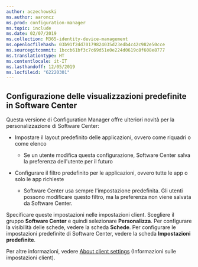 ```yaml
---
author: aczechowski
ms.author: aaroncz
ms.prod: configuration-manager
ms.topic: include
ms.date: 02/07/2019
ms.collection: M365-identity-device-management
ms.openlocfilehash: 03b91f2dd70179824035d23edb4c42c982e50cce
ms.sourcegitcommit: 1bccb61bf3c7c69d51e0e224d0619c8f608e8777
ms.translationtype: HT
ms.contentlocale: it-IT
ms.lasthandoff: 12/05/2019
ms.locfileid: "62220301"
---
```

## <a name="bkmk_swctr"></a> Configurazione delle visualizzazioni predefinite in Software Center
<!--3612112-->

Questa versione di Configuration Manager offre ulteriori novità per la personalizzazione di Software Center:
 
- Impostare il layout predefinito delle applicazioni, ovvero come riquadri o come elenco  

    - Se un utente modifica questa configurazione, Software Center salva la preferenza dell'utente per il futuro  

- Configurare il filtro predefinito per le applicazioni, ovvero tutte le app o solo le app richieste  

    - Software Center usa sempre l'impostazione predefinita. Gli utenti possono modificare questo filtro, ma la preferenza non viene salvata da Software Center.    

Specificare queste impostazioni nelle impostazioni client. Scegliere il gruppo **Software Center** e quindi selezionare **Personalizza**. Per configurare la visibilità delle schede, vedere la scheda **Schede**. Per configurare le impostazioni predefinite di Software Center, vedere la scheda **Impostazioni predefinite**. 

Per altre informazioni, vedere [About client settings](/sccm/core/clients/deploy/about-client-settings#software-center) (Informazioni sulle impostazioni client).

